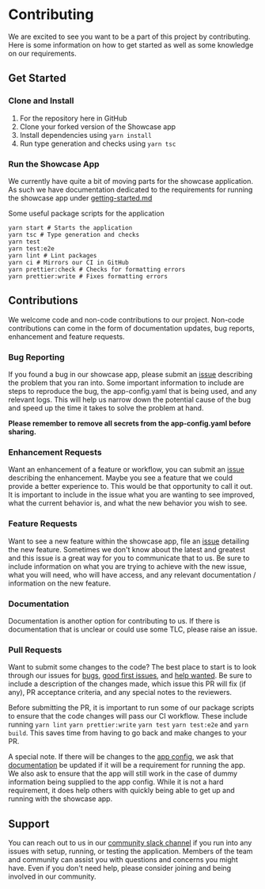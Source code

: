 # Contributing

We are excited to see you want to be a part of this project by contributing. Here is some information on how to get started as well as some knowledge on our requirements.

## Get Started

### Clone and Install

1. For the repository here in GitHub
2. Clone your forked version of the Showcase app
3. Install dependencies using `yarn install`
4. Run type generation and checks using `yarn tsc`

### Run the Showcase App

We currently have quite a bit of moving parts for the showcase application. As such we have documentation dedicated to the requirements for running the showcase app under [getting-started.md](https://github.com/janus-idp/backstage-showcase/blob/main/showcase-docs/getting-started.md)

Some useful package scripts for the application

```shell
yarn start # Starts the application
yarn tsc # Type generation and checks
yarn test
yarn test:e2e
yarn lint # Lint packages
yarn ci # Mirrors our CI in GitHub
yarn prettier:check # Checks for formatting errors
yarn prettier:write # Fixes formatting errors
```

## Contributions

We welcome code and non-code contributions to our project. Non-code contributions can come in the form of documentation updates, bug reports, enhancement and feature requests.

### Bug Reporting

If you found a bug in our showcase app, please submit an [issue](https://github.com/janus-idp/backstage-showcase/issues/new?assignees=&labels=kind%2Fbug%2Cstatus%2Ftriage&template=bug.md) describing the problem that you ran into. Some important information to include are steps to reproduce the bug, the app-config.yaml that is being used, and any relevant logs. This will help us narrow down the potential cause of the bug and speed up the time it takes to solve the problem at hand.

**Please remember to remove all secrets from the app-config.yaml before sharing.**

### Enhancement Requests

Want an enhancement of a feature or workflow, you can submit an [issue](https://github.com/janus-idp/backstage-showcase/issues/new?assignees=&labels=kind%2Fenhancement%2Cstatus%2Ftriage&template=enhancement.md) describing the enhancement. Maybe you see a feature that we could provide a better experience to. This would be that opportunity to call it out. It is important to include in the issue what you are wanting to see improved, what the current behavior is, and what the new behavior you wish to see.

### Feature Requests

Want to see a new feature within the showcase app, file an [issue](https://github.com/janus-idp/backstage-showcase/issues/new?assignees=&labels=kind%2Ffeature%2Cstatus%2Ftriage&template=feature.md) detailing the new feature. Sometimes we don't know about the latest and greatest and this issue is a great way for you to communicate that to us. Be sure to include information on what you are trying to achieve with the new issue, what you will need, who will have access, and any relevant documentation / information on the new feature.

### Documentation

Documentation is another option for contributing to us. If there is documentation that is unclear or could use some TLC, please raise an issue.

### Pull Requests

Want to submit some changes to the code? The best place to start is to look through our issues for [bugs](https://github.com/janus-idp/backstage-showcase/issues?q=is%3Aopen+is%3Aissue+label%3Akind%2Fbug), [good first issues](https://github.com/janus-idp/backstage-showcase/issues?q=is%3Aopen+is%3Aissue+label%3A%22good+first+issue%22), and [help wanted](https://github.com/janus-idp/backstage-showcase/issues?q=is%3Aopen+is%3Aissue+label%3A%22help+wanted%22). Be sure to include a description of the changes made, which issue this PR will fix (if any), PR acceptance criteria, and any special notes to the reviewers.

Before submitting the PR, it is important to run some of our package scripts to ensure that the code changes will pass our CI workflow. These include running `yarn lint` `yarn prettier:write` `yarn test` `yarn test:e2e` and `yarn build`. This saves time from having to go back and make changes to your PR.

A special note. If there will be changes to the [app config](https://github.com/janus-idp/backstage-showcase/blob/main/app-config.yaml), we ask that [documentation](https://github.com/janus-idp/backstage-showcase/blob/main/showcase-docs/getting-started.md) be updated if it will be a requirement for running the app. We also ask to ensure that the app will still work in the case of dummy information being supplied to the app config. While it is not a hard requirement, it does help others with quickly being able to get up and running with the showcase app.

## Support

You can reach out to us in our [community slack channel](https://join.slack.com/t/janus-idp/shared_invite/zt-1pxtehxom-fCFtF9rRe3vFqUiFFeAkmg) if you run into any issues with setup, running, or testing the application. Members of the team and community can assist you with questions and concerns you might have. Even if you don't need help, please consider joining and being involved in our community.
